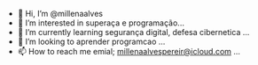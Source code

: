 - 👋 Hi, I’m @millenaalves
- 👀 I’m interested in superaça e programação...
- 🌱 I’m currently learning segurança digital, defesa cibernetica ...
- 💞️ I’m looking to  aprender programcao ...
- 📫 How to reach me emial; millenaalvespereir@icloud.com ...

<!---
millenaalves/millenaalves is a ✨ special ✨ repository because its `README.md` (this file) appears on your GitHub profile.
You can click the Preview link to take a look at your changes.
--->
